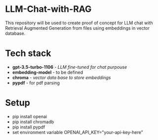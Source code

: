 # LLM-Chat-with-RAG

This repository will be used to create proof of concept for LLM chat with Retrieval Augmented Generation from files using embeddings in vector database.

# Tech stack
- **gpt-3.5-turbo-1106** - *LLM fine-tuned for chat purpouse*
- **embedding-model** - to be defined
- **chroma** - *vector data base to store embeddings*
- **pypdf** - for pdf parsing

# Setup
- pip install openai
- pip install chromadb
- pip install pypdf
- set environment variable OPENAI_API_KEY="your-api-key-here"